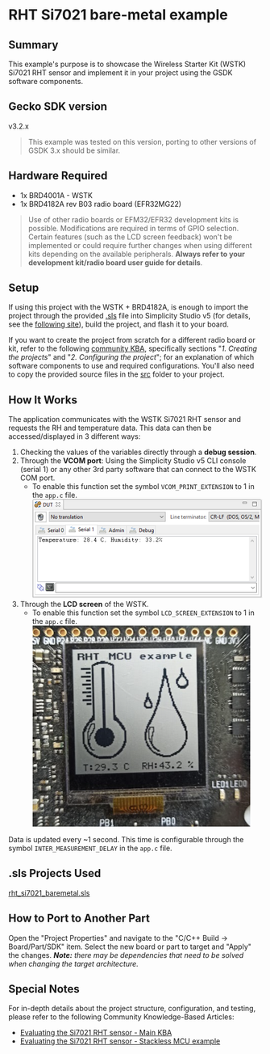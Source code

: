 # RHT Si7021 bare-metal example #

## Summary ##

This example's purpose is to showcase the Wireless Starter Kit (WSTK) Si7021 RHT sensor and implement it in your project using the GSDK software components.

## Gecko SDK version ##

v3.2.x 
> This example was tested on this version, porting to other versions of GSDK 3.x should be similar.

## Hardware Required ##

- 1x BRD4001A - WSTK
- 1x BRD4182A rev B03 radio board (EFR32MG22)

> Use of other radio boards or EFM32/EFR32 development kits is possible. Modifications are required in terms of GPIO selection. Certain features (such as the LCD screen feedback) won't be implemented or could require further changes when using different kits depending on the available peripherals. **Always refer to your development kit/radio board user guide for details**.

## Setup ##

If using this project with the WSTK + BRD4182A, is enough to import the project through the provided [.sls](SimplicityStudio/rht_si7021_baremetal.sls) file into Simplicity Studio v5 (for details, see the [following site][SSV5_IMPORT_LINK]), build the project, and flash it to your board.

If you want to create the project from scratch for a different radio board or kit, refer to the following [community KBA][RHT_SENSOR_MCU_KBA_LINK], specifically  sections "*1. Creating the projects*" and "*2. Configuring the project*"; for an explanation of which software components to use and required configurations. You'll also need to copy the provided source files in the [src](src/) folder to your project.

## How It Works ##

The application communicates with the WSTK Si7021 RHT sensor and requests the RH and temperature data. This data can then be accessed/displayed in 3 different ways:

1. Checking the values of the variables directly through a **debug session**.
2. Through the **VCOM port**: Using the Simplicity Studio v5 CLI console (serial 1) or any other 3rd party software that can connect to the WSTK COM port.
   - To enable this function set the symbol `VCOM_PRINT_EXTENSION` to 1 in the `app.c` file.
   ![Simplicity Studio v5 CLI](doc/studio_cli.png)
3. Through the **LCD screen** of the WSTK.
   - To enable this function set the symbol `LCD_SCREEN_EXTENSION` to 1 in the `app.c` file.
   ![LCD screen feedback](doc/lcd_screen_print.png)

Data is updated every ~1 second. This time is configurable through the symbol `INTER_MEASUREMENT_DELAY` in the `app.c` file.

## .sls Projects Used ##

[rht_si7021_baremetal.sls](SimplicityStudio/rht_si7021_baremetal.sls)

## How to Port to Another Part ##

Open the "Project Properties" and navigate to the "C/C++ Build -> Board/Part/SDK" item. Select the new board or part to target and "Apply" the changes. ***Note:** there may be dependencies that need to be solved when changing the target architecture.*

## Special Notes ##

For in-depth details about the project structure, configuration, and testing, please refer to the following Community Knowledge-Based Articles:

- [Evaluating the Si7021 RHT sensor - Main KBA][RHT_SENSOR_MAIN_KBA_LINK]
- [Evaluating the Si7021 RHT sensor - Stackless MCU example][RHT_SENSOR_MCU_KBA_LINK]

[SSV5_IMPORT_LINK]:https://docs.silabs.com/simplicity-studio-5-users-guide/latest/ss-5-users-guide-about-the-simplicity-ide/import-and-export
[RHT_SENSOR_MAIN_KBA_LINK]:https://community.silabs.com/s/article/Evaluating-the-Si7021-RHT-sensor-Main-KBA?language=en_US
[RHT_SENSOR_MCU_KBA_LINK]:https://community.silabs.com/s/article/Evaluating-the-Si7021-RHT-sensor-Stackless-MCU-example-Part-1?language=en_US
